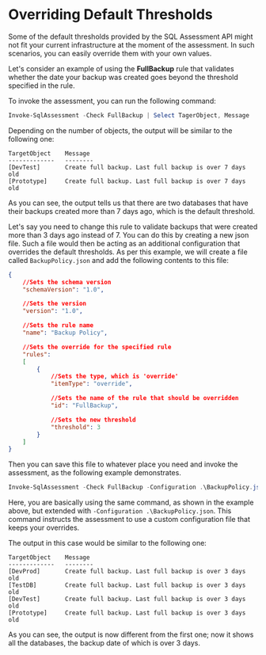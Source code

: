 # Overriding Default Thresholds

Some of the default thresholds provided by the SQL Assessment API might not fit your current infrastructure at the moment of the assessment. In such scenarios, you can easily override them with your own values.

Let's consider an example of using the **FullBackup** rule that validates whether the date your backup was created goes beyond the threshold specified in the rule.

To invoke the assessment, you can run the following command:

```PowerShell
Invoke-SqlAssessment -Check FullBackup | Select TagerObject, Message
```

Depending on the number of objects, the output will be similar to the following one:

```
TargetObject    Message
-------------   --------
[DevTest]       Create full backup. Last full backup is over 7 days old
[Prototype]     Create full backup. Last full backup is over 7 days old
```

As you can see, the output tells us that there are two databases that have their backups created more than 7 days ago, which is the default threshold.

Let's say you need to change this rule to validate backups that were created more than 3 days ago instead of 7. You can do this by creating a new json file. Such a file would then be acting as an additional configuration that overrides the default thresholds. As per this example, we will create a file called `BackupPolicy.json` and add the following contents to this file:

```json
{
    //Sets the schema version
    "schemaVersion": "1.0",

    //Sets the version
    "version": "1.0",

    //Sets the rule name
    "name": "Backup Policy",

    //Sets the override for the specified rule
    "rules":    
    [
        {
            //Sets the type, which is 'override'
            "itemType": "override",

            //Sets the name of the rule that should be overridden
            "id": "FullBackup",

            //Sets the new threshold
            "threshold": 3
        }
    ]
}
```

Then you can save this file to whatever place you need and invoke the assessment, as the following example demonstrates.

```PowerShell
Invoke-SqlAssessment -Check FullBackup -Configuration .\BackupPolicy.json | Select TagerObject, Message
```

Here, you are basically using the same command, as shown in the example above, but extended with `-Configuration .\BackupPolicy.json`. This command instructs the assessment to use a custom configuration file that keeps your overrides.

The output in this case would be similar to the following one:

```
TargetObject    Message
-------------   --------
[DevProd]       Create full backup. Last full backup is over 3 days old
[TestDB]        Create full backup. Last full backup is over 3 days old
[DevTest]       Create full backup. Last full backup is over 3 days old
[Prototype]     Create full backup. Last full backup is over 3 days old
```

As you can see, the output is now different from the first one; now it shows all the databases, the backup date of which is over 3 days.
